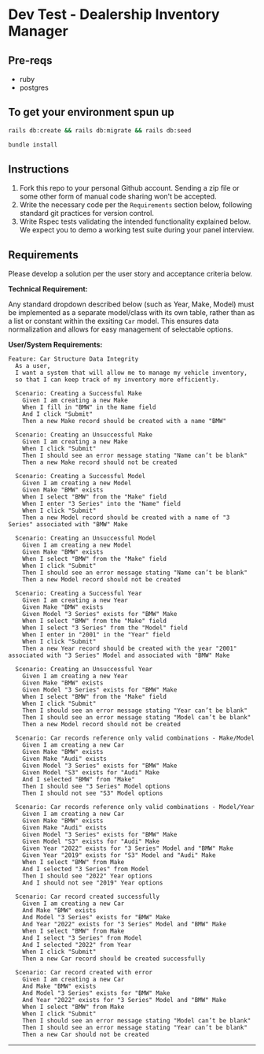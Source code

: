 # Dev Test - Dealership Inventory Manager

## Pre-reqs
- ruby 
- postgres

## To get your environment spun up
```bash
rails db:create && rails db:migrate && rails db:seed
```
```bash
bundle install
```

## Instructions
1. Fork this repo to your personal Github account. Sending a zip file or some other form of manual code sharing won't be accepted.
2. Write the necessary code per the `Requirements` section below, following standard git practices for version control.
3. Write Rspec tests validating the intended functionality explained below. We expect you to demo a working test suite during your panel interview.

## Requirements

Please develop a solution per the user story and acceptance criteria below. 

**Technical Requirement:** 

Any standard dropdown described below (such as Year, Make, Model) must be implemented as a separate model/class with its own table, rather than as a list or constant within the exsiting `Car` model. This ensures data normalization and allows for easy management of selectable options.

**User/System Requirements:** 
```gherkin
Feature: Car Structure Data Integrity
  As a user, 
  I want a system that will allow me to manage my vehicle inventory,
  so that I can keep track of my inventory more efficiently.

  Scenario: Creating a Successful Make
    Given I am creating a new Make
    When I fill in "BMW" in the Name field
    And I click "Submit"
    Then a new Make record should be created with a name "BMW"

  Scenario: Creating an Unsuccessful Make
    Given I am creating a new Make
    When I click "Submit"
    Then I should see an error message stating "Name can’t be blank"
    Then a new Make record should not be created

  Scenario: Creating a Successful Model
    Given I am creating a new Model
    Given Make "BMW" exists
    When I select "BMW" from the "Make" field
    When I enter "3 Series" into the "Name" field
    When I click "Submit"
    Then a new Model record should be created with a name of "3 Series" associated with "BMW" Make

  Scenario: Creating an Unsuccessful Model
    Given I am creating a new Model
    Given Make "BMW" exists
    When I select "BMW" from the "Make" field
    When I click "Submit"
    Then I should see an error message stating "Name can’t be blank"
    Then a new Model record should not be created

  Scenario: Creating a Successful Year
    Given I am creating a new Year
    Given Make "BMW" exists
    Given Model "3 Series" exists for "BMW" Make
    When I select "BMW" from the "Make" field
    When I select "3 Series" from the "Model" field
    When I enter in "2001" in the "Year" field
    When I click "Submit"
    Then a new Year record should be created with the year "2001" associated with "3 Series" Model and associated with "BMW" Make

  Scenario: Creating an Unsuccessful Year
    Given I am creating a new Year
    Given Make "BMW" exists
    Given Model "3 Series" exists for "BMW" Make
    When I select "BMW" from the "Make" field
    When I click "Submit"
    Then I should see an error message stating "Year can’t be blank"
    Then I should see an error message stating "Model can’t be blank"
    Then a new Model record should not be created

  Scenario: Car records reference only valid combinations - Make/Model
    Given I am creating a new Car
    Given Make "BMW" exists
    Given Make "Audi" exists
    Given Model "3 Series" exists for "BMW" Make
    Given Model "S3" exists for "Audi" Make
    And I selected "BMW" from "Make"
    Then I should see "3 Series" Model options
    Then I should not see "S3" Model options

  Scenario: Car records reference only valid combinations - Model/Year
    Given I am creating a new Car
    Given Make "BMW" exists
    Given Make "Audi" exists
    Given Model "3 Series" exists for "BMW" Make
    Given Model "S3" exists for "Audi" Make
    Given Year "2022" exists for "3 Series" Model and "BMW" Make
    Given Year "2019" exists for "S3" Model and "Audi" Make
    When I select "BMW" from Make
    And I selected "3 Series" from Model
    Then I should see "2022" Year options
    And I should not see "2019" Year options

  Scenario: Car record created successfully
    Given I am creating a new Car
    And Make "BMW" exists
    And Model "3 Series" exists for "BMW" Make
    And Year "2022" exists for "3 Series" Model and "BMW" Make
    When I select "BMW" from Make
    And I select "3 Series" from Model
    And I selected "2022" from Year
    When I click "Submit"
    Then a new Car record should be created successfully

  Scenario: Car record created with error
    Given I am creating a new Car
    And Make "BMW" exists
    And Model "3 Series" exists for "BMW" Make
    And Year "2022" exists for "3 Series" Model and "BMW" Make
    When I select "BMW" from Make
    When I click "Submit"
    Then I should see an error message stating "Model can’t be blank"
    Then I should see an error message stating "Year can’t be blank"
    Then a new Car should not be created
```
---
